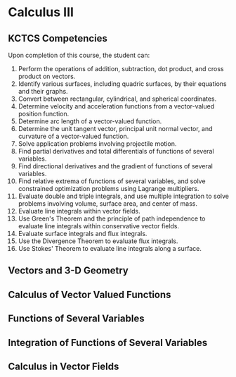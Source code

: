 # Calculus III

## KCTCS Competencies
Upon completion of this course, the student can:
1. Perform the operations of addition, subtraction, dot product, and cross product on vectors.
2. Identify various surfaces, including quadric surfaces, by their equations and their graphs.
3. Convert between rectangular, cylindrical, and spherical coordinates.
4. Determine velocity and acceleration functions from a vector-valued position function.
5. Determine arc length of a vector-valued function.
6. Determine the unit tangent vector, principal unit normal vector, and curvature of a vector-valued function.
7. Solve application problems involving projectile motion.
8. Find partial derivatives and total differentials of functions of several variables.
9. Find directional derivatives and the gradient of functions of several variables.
10. Find relative extrema of functions of several variables, and solve constrained optimization problems using Lagrange multipliers.
11. Evaluate double and triple integrals, and use multiple integration to solve problems involving volume, surface area, and center of mass.
12. Evaluate line integrals within vector fields.
13. Use Green's Theorem and the principle of path independence to evaluate line integrals within conservative vector fields.
14. Evaluate surface integrals and flux integrals.
15. Use the Divergence Theorem to evaluate flux integrals.
16. Use Stokes' Theorem to evaluate line integrals along a surface.

## Vectors and 3-D Geometry

## Calculus of Vector Valued Functions

## Functions of Several Variables

## Integration of Functions of Several Variables

## Calculus in Vector Fields
